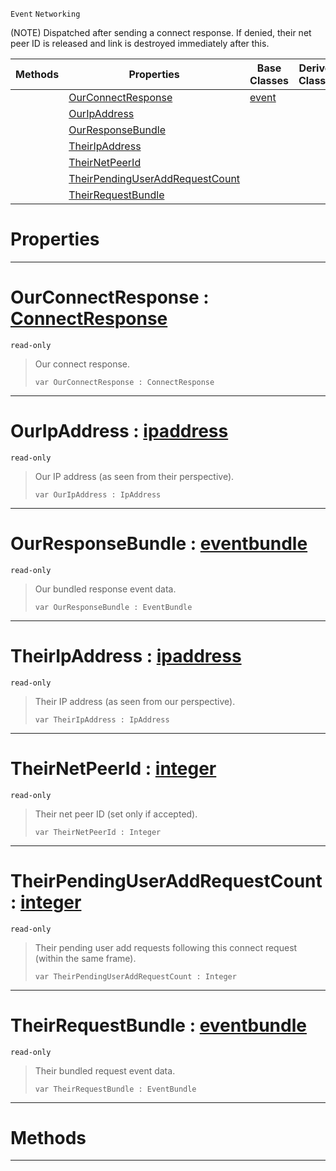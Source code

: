 `Event` `Networking`



(NOTE) Dispatched after sending a connect response. If denied, their net peer ID is released and link is destroyed immediately after this.

|Methods|Properties|Base Classes|Derived Classes|
|---|---|---|---|
| |[ OurConnectResponse](https://plasmaengine.github.io/PlasmaDocs/Plasma1/C++/code_reference/class_reference/netpeersentconnectresponse.md#ourconnectresponse-plasma)|[event](https://plasmaengine.github.io/PlasmaDocs/Plasma1/C++/code_reference/class_reference/event.md)| |
| |[ OurIpAddress](https://plasmaengine.github.io/PlasmaDocs/Plasma1/C++/code_reference/class_reference/netpeersentconnectresponse.md#ouripaddress-plasma-engine)| | |
| |[ OurResponseBundle](https://plasmaengine.github.io/PlasmaDocs/Plasma1/C++/code_reference/class_reference/netpeersentconnectresponse.md#ourresponsebundle-plasma-e)| | |
| |[ TheirIpAddress](https://plasmaengine.github.io/PlasmaDocs/Plasma1/C++/code_reference/class_reference/netpeersentconnectresponse.md#theiripaddress-plasma-engi)| | |
| |[ TheirNetPeerId](https://plasmaengine.github.io/PlasmaDocs/Plasma1/C++/code_reference/class_reference/netpeersentconnectresponse.md#theirnetpeerid-plasma-engi)| | |
| |[ TheirPendingUserAddRequestCount](https://plasmaengine.github.io/PlasmaDocs/Plasma1/C++/code_reference/class_reference/netpeersentconnectresponse.md#theirpendinguseraddreque)| | |
| |[ TheirRequestBundle](https://plasmaengine.github.io/PlasmaDocs/Plasma1/C++/code_reference/class_reference/netpeersentconnectresponse.md#theirrequestbundle-plasma)| | |


 #  Properties


---  
 #  OurConnectResponse : [ConnectResponse](https://plasmaengine.github.io/PlasmaDocs/Plasma1/C++/code_reference/enum_reference.md#connectresponse)

 `read-only`

> Our connect response.
> ``` lang=cpp, name=Lightning
> var OurConnectResponse : ConnectResponse


---  
 #  OurIpAddress : [ipaddress](https://plasmaengine.github.io/PlasmaDocs/Plasma1/C++/code_reference/class_reference/ipaddress.md)

 `read-only`

> Our IP address (as seen from their perspective).
> ``` lang=cpp, name=Lightning
> var OurIpAddress : IpAddress


---  
 #  OurResponseBundle : [eventbundle](https://plasmaengine.github.io/PlasmaDocs/Plasma1/C++/code_reference/class_reference/eventbundle.md)

 `read-only`

> Our bundled response event data.
> ``` lang=cpp, name=Lightning
> var OurResponseBundle : EventBundle


---  
 #  TheirIpAddress : [ipaddress](https://plasmaengine.github.io/PlasmaDocs/Plasma1/C++/code_reference/class_reference/ipaddress.md)

 `read-only`

> Their IP address (as seen from our perspective).
> ``` lang=cpp, name=Lightning
> var TheirIpAddress : IpAddress


---  
 #  TheirNetPeerId : [integer](https://plasmaengine.github.io/PlasmaDocs/Plasma1/C++/code_reference/lightning_base_types/integer.md)

 `read-only`

> Their net peer ID (set only if accepted).
> ``` lang=cpp, name=Lightning
> var TheirNetPeerId : Integer


---  
 #  TheirPendingUserAddRequestCount : [integer](https://plasmaengine.github.io/PlasmaDocs/Plasma1/C++/code_reference/lightning_base_types/integer.md)

 `read-only`

> Their pending user add requests following this connect request (within the same frame).
> ``` lang=cpp, name=Lightning
> var TheirPendingUserAddRequestCount : Integer


---  
 #  TheirRequestBundle : [eventbundle](https://plasmaengine.github.io/PlasmaDocs/Plasma1/C++/code_reference/class_reference/eventbundle.md)

 `read-only`

> Their bundled request event data.
> ``` lang=cpp, name=Lightning
> var TheirRequestBundle : EventBundle


---  
 #  Methods


---  
 

 